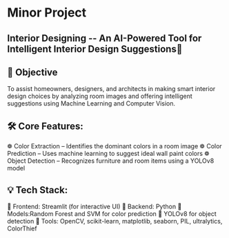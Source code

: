 # Minor Project

## Interior Designing -- An AI-Powered Tool for Intelligent Interior Design Suggestions🎨 

## 🎯 Objective
To assist homeowners, designers, and architects in making smart interior design choices by analyzing room images and offering intelligent suggestions using Machine Learning and Computer Vision.

## 🛠️ Core Features:
❁ Color Extraction – Identifies the dominant colors in a room image
❁ Color Prediction – Uses machine learning to suggest ideal wall paint colors
❁ Object Detection – Recognizes furniture and room items using a YOLOv8 model

## 💡 Tech Stack:
💠 Frontend: Streamlit (for interactive UI)
💠 Backend: Python
💠 Models:Random Forest and SVM for color prediction
💠 YOLOv8 for object detection
💠 Tools: OpenCV, scikit-learn, matplotlib, seaborn, PIL, ultralytics, ColorThief
